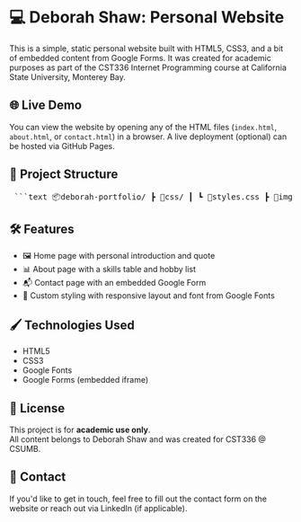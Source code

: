 # 💻 Deborah Shaw: Personal Website

This is a simple, static personal website built with HTML5, CSS3, and a bit of embedded content from Google Forms. It was created for academic purposes as part of the CST336 Internet Programming course at California State University, Monterey Bay.

## 🌐 Live Demo

You can view the website by opening any of the HTML files (`index.html`, `about.html`, or `contact.html`) in a browser. A live deployment (optional) can be hosted via GitHub Pages.

## 📁 Project Structure

<pre> ```text 📦deborah-portfolio/ ┣ 📁css/ ┃ ┗ 📄styles.css ┣ 📁img/ ┃ ┣ 📄student.jpg ┃ ┗ 📄csumb.jpg ┣ 📄index.html ┣ 📄about.html ┣ 📄contact.html ┗ 📄README.md ``` </pre>

## 🛠️ Features

- 🖼️ Home page with personal introduction and quote
- 📊 About page with a skills table and hobby list
- 📬 Contact page with an embedded Google Form
- 🎨 Custom styling with responsive layout and font from Google Fonts

## 🖌️ Technologies Used

- HTML5
- CSS3
- Google Fonts
- Google Forms (embedded iframe)

## 📜 License

This project is for **academic use only**.  
All content belongs to Deborah Shaw and was created for CST336 @ CSUMB.

## 📩 Contact

If you'd like to get in touch, feel free to fill out the contact form on the website or reach out via LinkedIn (if applicable).
